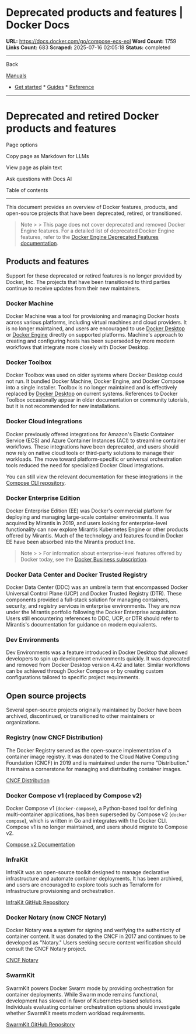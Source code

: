 # Deprecated products and features | Docker Docs

**URL:** https://docs.docker.com/go/compose-ecs-eol
**Word Count:** 1759
**Links Count:** 683
**Scraped:** 2025-07-16 02:05:18
**Status:** completed

---

Back

[Manuals](https://docs.docker.com/manuals/)

  * [Get started](https://docs.docker.com/get-started/)   * [Guides](https://docs.docker.com/guides/)   * [Reference](https://docs.docker.com/reference/)

* * *

# Deprecated and retired Docker products and features

Page options

Copy page as Markdown for LLMs

View page as plain text

Ask questions with Docs AI

Table of contents

* * *

This document provides an overview of Docker features, products, and open-source projects that have been deprecated, retired, or transitioned.

> Note >  > This page does not cover deprecated and removed Docker Engine features. For a detailed list of deprecated Docker Engine features, refer to the [Docker Engine Deprecated Features documentation](https://docs.docker.com/engine/deprecated/).

## Products and features

Support for these deprecated or retired features is no longer provided by Docker, Inc. The projects that have been transitioned to third parties continue to receive updates from their new maintainers.

### Docker Machine

Docker Machine was a tool for provisioning and managing Docker hosts across various platforms, including virtual machines and cloud providers. It is no longer maintained, and users are encouraged to use [Docker Desktop](https://docs.docker.com/desktop/) or [Docker Engine](https://docs.docker.com/engine/) directly on supported platforms. Machine's approach to creating and configuring hosts has been superseded by more modern workflows that integrate more closely with Docker Desktop.

### Docker Toolbox

Docker Toolbox was used on older systems where Docker Desktop could not run. It bundled Docker Machine, Docker Engine, and Docker Compose into a single installer. Toolbox is no longer maintained and is effectively replaced by [Docker Desktop](https://docs.docker.com/desktop/) on current systems. References to Docker Toolbox occasionally appear in older documentation or community tutorials, but it is not recommended for new installations.

### Docker Cloud integrations

Docker previously offered integrations for Amazon's Elastic Container Service \(ECS\) and Azure Container Instances \(ACI\) to streamline container workflows. These integrations have been deprecated, and users should now rely on native cloud tools or third-party solutions to manage their workloads. The move toward platform-specific or universal orchestration tools reduced the need for specialized Docker Cloud integrations.

You can still view the relevant documentation for these integrations in the [Compose CLI repository](https://github.com/docker-archive/compose-cli/tree/main/docs).

### Docker Enterprise Edition

Docker Enterprise Edition \(EE\) was Docker's commercial platform for deploying and managing large-scale container environments. It was acquired by Mirantis in 2019, and users looking for enterprise-level functionality can now explore Mirantis Kubernetes Engine or other products offered by Mirantis. Much of the technology and features found in Docker EE have been absorbed into the Mirantis product line.

> Note >  > For information about enterprise-level features offered by Docker today, see the [Docker Business subscription](https://docs.docker.com/subscription/details/#docker-business).

### Docker Data Center and Docker Trusted Registry

Docker Data Center \(DDC\) was an umbrella term that encompassed Docker Universal Control Plane \(UCP\) and Docker Trusted Registry \(DTR\). These components provided a full-stack solution for managing containers, security, and registry services in enterprise environments. They are now under the Mirantis portfolio following the Docker Enterprise acquisition. Users still encountering references to DDC, UCP, or DTR should refer to Mirantis's documentation for guidance on modern equivalents.

### Dev Environments

Dev Environments was a feature introduced in Docker Desktop that allowed developers to spin up development environments quickly. It was deprecated and removed from Docker Desktop version 4.42 and later. Similar workflows can be achieved through Docker Compose or by creating custom configurations tailored to specific project requirements.

## Open source projects

Several open-source projects originally maintained by Docker have been archived, discontinued, or transitioned to other maintainers or organizations.

### Registry \(now CNCF Distribution\)

The Docker Registry served as the open-source implementation of a container image registry. It was donated to the Cloud Native Computing Foundation \(CNCF\) in 2019 and is maintained under the name "Distribution." It remains a cornerstone for managing and distributing container images.

[CNCF Distribution](https://github.com/distribution/distribution)

### Docker Compose v1 \(replaced by Compose v2\)

Docker Compose v1 \(`docker-compose`\), a Python-based tool for defining multi-container applications, has been superseded by Compose v2 \(`docker compose`\), which is written in Go and integrates with the Docker CLI. Compose v1 is no longer maintained, and users should migrate to Compose v2.

[Compose v2 Documentation](https://docs.docker.com/compose/)

### InfraKit

InfraKit was an open-source toolkit designed to manage declarative infrastructure and automate container deployments. It has been archived, and users are encouraged to explore tools such as Terraform for infrastructure provisioning and orchestration.

[InfraKit GitHub Repository](https://github.com/docker/infrakit)

### Docker Notary \(now CNCF Notary\)

Docker Notary was a system for signing and verifying the authenticity of container content. It was donated to the CNCF in 2017 and continues to be developed as "Notary." Users seeking secure content verification should consult the CNCF Notary project.

[CNCF Notary](https://github.com/notaryproject/notary)

### SwarmKit

SwarmKit powers Docker Swarm mode by providing orchestration for container deployments. While Swarm mode remains functional, development has slowed in favor of Kubernetes-based solutions. Individuals evaluating container orchestration options should investigate whether SwarmKit meets modern workload requirements.

[SwarmKit GitHub Repository](https://github.com/docker/swarmkit)
